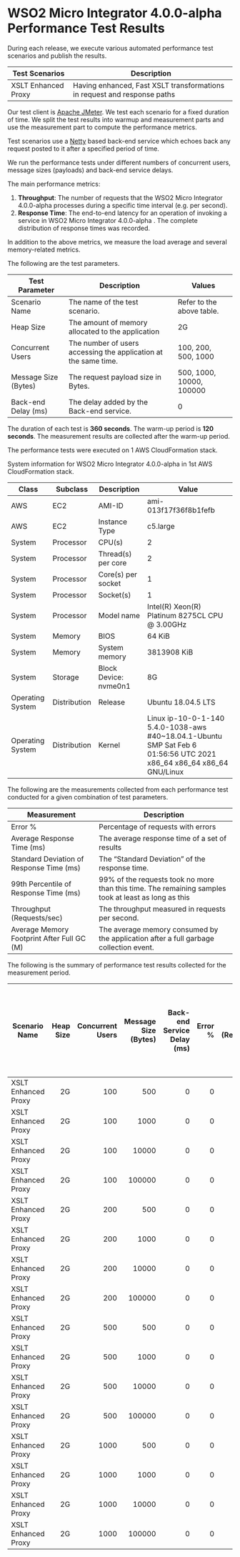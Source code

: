 # WSO2 Micro Integrator 4.0.0-alpha Performance Test Results

During each release, we execute various automated performance test scenarios and publish the results.

| Test Scenarios | Description |
| --- | --- |
| XSLT Enhanced Proxy | Having enhanced, Fast XSLT transformations in request and response paths |

Our test client is [Apache JMeter](https://jmeter.apache.org/index.html). We test each scenario for a fixed duration of
time. We split the test results into warmup and measurement parts and use the measurement part to compute the
performance metrics.

Test scenarios use a [Netty](https://netty.io/) based back-end service which echoes back any request
posted to it after a specified period of time.

We run the performance tests under different numbers of concurrent users, message sizes (payloads) and back-end service
delays.

The main performance metrics:

1. **Throughput**: The number of requests that the WSO2 Micro Integrator 4.0.0-alpha processes during a specific time interval (e.g. per second).
2. **Response Time**: The end-to-end latency for an operation of invoking a service in WSO2 Micro Integrator 4.0.0-alpha . The complete distribution of response times was recorded.

In addition to the above metrics, we measure the load average and several memory-related metrics.

The following are the test parameters.

| Test Parameter | Description | Values |
| --- | --- | --- |
| Scenario Name | The name of the test scenario. | Refer to the above table. |
| Heap Size | The amount of memory allocated to the application | 2G |
| Concurrent Users | The number of users accessing the application at the same time. | 100, 200, 500, 1000 |
| Message Size (Bytes) | The request payload size in Bytes. | 500, 1000, 10000, 100000 |
| Back-end Delay (ms) | The delay added by the Back-end service. | 0 |

The duration of each test is **360 seconds**. The warm-up period is **120 seconds**.
The measurement results are collected after the warm-up period.

The performance tests were executed on 1 AWS CloudFormation stack.


System information for WSO2 Micro Integrator 4.0.0-alpha in 1st AWS CloudFormation stack.

| Class | Subclass | Description | Value |
| --- | --- | --- | --- |
| AWS | EC2 | AMI-ID | ami-013f17f36f8b1fefb |
| AWS | EC2 | Instance Type | c5.large |
| System | Processor | CPU(s) | 2 |
| System | Processor | Thread(s) per core | 2 |
| System | Processor | Core(s) per socket | 1 |
| System | Processor | Socket(s) | 1 |
| System | Processor | Model name | Intel(R) Xeon(R) Platinum 8275CL CPU @ 3.00GHz |
| System | Memory | BIOS | 64 KiB |
| System | Memory | System memory | 3813908 KiB |
| System | Storage | Block Device: nvme0n1 | 8G |
| Operating System | Distribution | Release | Ubuntu 18.04.5 LTS |
| Operating System | Distribution | Kernel | Linux ip-10-0-1-140 5.4.0-1038-aws #40~18.04.1-Ubuntu SMP Sat Feb 6 01:56:56 UTC 2021 x86_64 x86_64 x86_64 GNU/Linux |


The following are the measurements collected from each performance test conducted for a given combination of
test parameters.

| Measurement | Description |
| --- | --- |
| Error % | Percentage of requests with errors |
| Average Response Time (ms) | The average response time of a set of results |
| Standard Deviation of Response Time (ms) | The “Standard Deviation” of the response time. |
| 99th Percentile of Response Time (ms) | 99% of the requests took no more than this time. The remaining samples took at least as long as this |
| Throughput (Requests/sec) | The throughput measured in requests per second. |
| Average Memory Footprint After Full GC (M) | The average memory consumed by the application after a full garbage collection event. |

The following is the summary of performance test results collected for the measurement period.

|  Scenario Name | Heap Size | Concurrent Users | Message Size (Bytes) | Back-end Service Delay (ms) | Error % | Throughput (Requests/sec) | Average Response Time (ms) | Standard Deviation of Response Time (ms) | 99th Percentile of Response Time (ms) | WSO2 Micro Integrator 4.0.0-alpha GC Throughput (%) | Average WSO2 Micro Integrator 4.0.0-alpha Memory Footprint After Full GC (M) |
|---|---:|---:|---:|---:|---:|---:|---:|---:|---:|---:|---:|
|  XSLT Enhanced Proxy | 2G | 100 | 500 | 0 | 0 | 2183.54 | 45.5 | 44.74 | 185 | 95.26 | 146.784 |
|  XSLT Enhanced Proxy | 2G | 100 | 1000 | 0 | 0 | 1995.32 | 50.01 | 178.79 | 199 | N/A | N/A |
|  XSLT Enhanced Proxy | 2G | 100 | 10000 | 0 | 0 | 614.92 | 162.47 | 58.27 | 311 | N/A | N/A |
|  XSLT Enhanced Proxy | 2G | 100 | 100000 | 0 | 0 | 82.23 | 1211.79 | 267.58 | 1831 | N/A | N/A |
|  XSLT Enhanced Proxy | 2G | 200 | 500 | 0 | 0 | 2248.66 | 88.81 | 66.96 | 313 | N/A | N/A |
|  XSLT Enhanced Proxy | 2G | 200 | 1000 | 0 | 0 | 1930.16 | 99 | 185.28 | 333 | N/A | N/A |
|  XSLT Enhanced Proxy | 2G | 200 | 10000 | 0 | 0 | 629.43 | 317.58 | 99.72 | 575 | N/A | N/A |
|  XSLT Enhanced Proxy | 2G | 200 | 100000 | 0 | 0 | 81.09 | 2448.84 | 385.38 | 3503 | N/A | N/A |
|  XSLT Enhanced Proxy | 2G | 500 | 500 | 0 | 0 | 2249.55 | 222.13 | 117.58 | 619 | N/A | N/A |
|  XSLT Enhanced Proxy | 2G | 500 | 1000 | 0 | 0 | 2009.8 | 248.62 | 124.66 | 667 | N/A | N/A |
|  XSLT Enhanced Proxy | 2G | 500 | 10000 | 0 | 0 | 624.27 | 799.51 | 204.66 | 1343 | N/A | N/A |
|  XSLT Enhanced Proxy | 2G | 500 | 100000 | 0 | 0 | 77.04 | 6361.63 | 557.37 | 7775 | N/A | N/A |
|  XSLT Enhanced Proxy | 2G | 1000 | 500 | 0 | 0 | 2173.78 | 459.65 | 187 | 1063 | N/A | N/A |
|  XSLT Enhanced Proxy | 2G | 1000 | 1000 | 0 | 0 | 1952.31 | 511.76 | 194.84 | 1103 | N/A | N/A |
|  XSLT Enhanced Proxy | 2G | 1000 | 10000 | 0 | 0 | 601.98 | 1653.19 | 316.85 | 2527 | N/A | N/A |
|  XSLT Enhanced Proxy | 2G | 1000 | 100000 | 0 | 0 | 74.9 | 12859.93 | 750.04 | 14655 | N/A | N/A |
